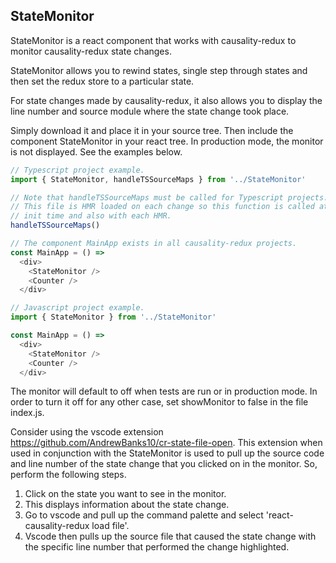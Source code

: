 ## StateMonitor

StateMonitor is a react component that works with causality-redux to monitor causality-redux state changes.

StateMonitor allows you to rewind states, single step through states and then set the redux store to a particular state.

For state changes made by causality-redux, it also allows you to display the line number and source module where the state change took place.

Simply download it and place it in your source tree. Then include the component StateMonitor in your react tree. In production mode, the monitor is not displayed. See the examples below.
```javascript
// Typescript project example.
import { StateMonitor, handleTSSourceMaps } from '../StateMonitor'

// Note that handleTSSourceMaps must be called for Typescript projects.
// This file is HMR loaded on each change so this function is called at
// init time and also with each HMR.
handleTSSourceMaps()

// The component MainApp exists in all causality-redux projects.
const MainApp = () =>
  <div>
    <StateMonitor />
    <Counter />
  </div>

```

```javascript
// Javascript project example.
import { StateMonitor } from '../StateMonitor'

const MainApp = () =>
  <div>
    <StateMonitor />
    <Counter />
  </div>

```

The monitor will default to off when tests are run or in production mode. In order to turn it off for any other case, set showMonitor to false in the file index.js.

Consider using the vscode extension https://github.com/AndrewBanks10/cr-state-file-open. This extension when used in conjunction with the StateMonitor is used to pull up the source code and line number of the state change that you clicked on in the monitor. So, perform the following steps.
1. Click on the state you want to see in the monitor.
2. This displays information about the state change.
2. Go to vscode and pull up the command palette and select 'react-causality-redux load file'.
3. Vscode then pulls up the source file that caused the state change with the specific line number that performed the change highlighted.